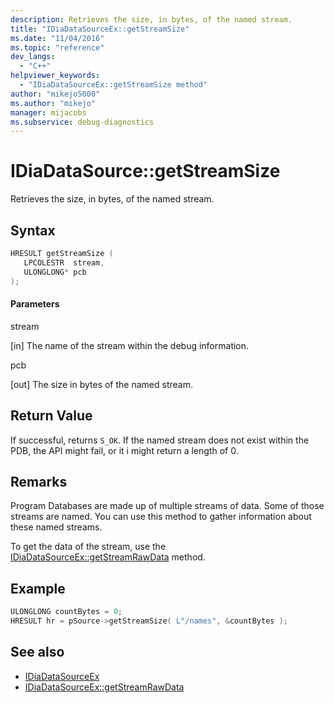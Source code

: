 ```yaml
---
description: Retrieves the size, in bytes, of the named stream.
title: "IDiaDataSourceEx::getStreamSize"
ms.date: "11/04/2016"
ms.topic: "reference"
dev_langs:
  - "C++"
helpviewer_keywords:
  - "IDiaDataSourceEx::getStreamSize method"
author: "mikejo5000"
ms.author: "mikejo"
manager: mijacobs
ms.subservice: debug-diagnostics
---
```


# IDiaDataSource::getStreamSize

Retrieves the size, in bytes, of the named stream.

## Syntax

```c++
HRESULT getStreamSize (
   LPCOLESTR  stream,
   ULONGLONG* pcb
);
```

#### Parameters

stream

[in] The name of the stream within the debug information.

pcb

[out] The size in bytes of the named stream.

## Return Value

If successful, returns `S_OK`. If the named stream does not exist within the PDB, the API might fail, or it i might return a length of 0.

## Remarks

Program Databases are made up of multiple streams of data. Some of those streams are named. You can use this method to gather information about these named streams.

To get the data of the stream, use the [IDiaDataSourceEx::getStreamRawData](../../debugger/debug-interface-access/idiadatasourceex-getstreamrawdata.md) method.

## Example

```c++
ULONGLONG countBytes = 0;
HRESULT hr = pSource->getStreamSize( L"/names", &countBytes );
```

## See also

- [IDiaDataSourceEx](../../debugger/debug-interface-access/idiadatasourceex.md)
- [IDiaDataSourceEx::getStreamRawData](../../debugger/debug-interface-access/idiadatasourceex-getstreamrawdata.md)
